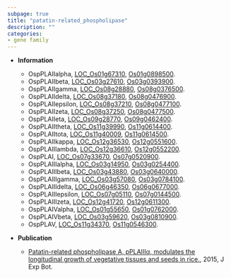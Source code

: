 ```yaml
---
subpage: true
title: "patatin-related_phospholipase"
description: ""
categories:
- gene family
---
```


* **Information**  
    + OspPLAIIalpha, [LOC_Os01g67310](http://rice.plantbiology.msu.edu/cgi-bin/ORF_infopage.cgi?orf=LOC_Os01g67310), [Os01g0898500](http://rapdb.dna.affrc.go.jp/viewer/gbrowse_details/irgsp1?name=Os01g0898500).
    + OspPLAIIbeta, [LOC_Os03g27610](http://rice.plantbiology.msu.edu/cgi-bin/ORF_infopage.cgi?orf=LOC_Os03g27610), [Os03g0393900](http://rapdb.dna.affrc.go.jp/viewer/gbrowse_details/irgsp1?name=Os03g0393900).
    + OspPLAIIgamma, [LOC_Os08g28880](http://rice.plantbiology.msu.edu/cgi-bin/ORF_infopage.cgi?orf=LOC_Os08g28880), [Os08g0376500](http://rapdb.dna.affrc.go.jp/viewer/gbrowse_details/irgsp1?name=Os08g0376500).
    + OspPLAIIdelta, [LOC_Os08g37180](http://rice.plantbiology.msu.edu/cgi-bin/ORF_infopage.cgi?orf=LOC_Os08g37180), [Os08g0476900](http://rapdb.dna.affrc.go.jp/viewer/gbrowse_details/irgsp1?name=Os08g0476900).
    + OspPLAIIepsilon, [LOC_Os08g37210](http://rice.plantbiology.msu.edu/cgi-bin/ORF_infopage.cgi?orf=LOC_Os08g37210), [Os08g0477100](http://rapdb.dna.affrc.go.jp/viewer/gbrowse_details/irgsp1?name=Os08g0477100).
    + OspPLAIIzeta, [LOC_Os08g37250](http://rice.plantbiology.msu.edu/cgi-bin/ORF_infopage.cgi?orf=LOC_Os08g37250), [Os08g0477500](http://rapdb.dna.affrc.go.jp/viewer/gbrowse_details/irgsp1?name=Os08g0477500).
    + OspPLAIIeta, [LOC_Os09g28770](http://rice.plantbiology.msu.edu/cgi-bin/ORF_infopage.cgi?orf=LOC_Os09g28770), [Os09g0462400](http://rapdb.dna.affrc.go.jp/viewer/gbrowse_details/irgsp1?name=Os09g0462400).
    + OspPLAIItheta, [LOC_Os11g39990](http://rice.plantbiology.msu.edu/cgi-bin/ORF_infopage.cgi?orf=LOC_Os11g39990), [Os11g0614400](http://rapdb.dna.affrc.go.jp/viewer/gbrowse_details/irgsp1?name=Os11g0614400).
    + OspPLAIItota, [LOC_Os11g40009](http://rice.plantbiology.msu.edu/cgi-bin/ORF_infopage.cgi?orf=LOC_Os11g40009), [Os11g0614500](http://rapdb.dna.affrc.go.jp/viewer/gbrowse_details/irgsp1?name=Os11g0614500).
    + OspPLAIIkappa, [LOC_Os12g36530](http://rice.plantbiology.msu.edu/cgi-bin/ORF_infopage.cgi?orf=LOC_Os12g36530), [Os12g0551600](http://rapdb.dna.affrc.go.jp/viewer/gbrowse_details/irgsp1?name=Os12g0551600).
    + OspPLAIIlambda, [LOC_Os12g36610](http://rice.plantbiology.msu.edu/cgi-bin/ORF_infopage.cgi?orf=LOC_Os12g36610), [Os12g0552200](http://rapdb.dna.affrc.go.jp/viewer/gbrowse_details/irgsp1?name=Os12g0552200).
    + OspPLAI, [LOC_Os07g33670](http://rice.plantbiology.msu.edu/cgi-bin/ORF_infopage.cgi?orf=LOC_Os07g33670), [Os07g0520900](http://rapdb.dna.affrc.go.jp/viewer/gbrowse_details/irgsp1?name=Os07g0520900).
    + OspPLAIIIalpha, [LOC_Os03g14950](http://rice.plantbiology.msu.edu/cgi-bin/ORF_infopage.cgi?orf=LOC_Os03g14950), [Os03g0254400](http://rapdb.dna.affrc.go.jp/viewer/gbrowse_details/irgsp1?name=Os03g0254400).
    + OspPLAIIIbeta, [LOC_Os03g43880](http://rice.plantbiology.msu.edu/cgi-bin/ORF_infopage.cgi?orf=LOC_Os03g43880), [Os03g0640000](http://rapdb.dna.affrc.go.jp/viewer/gbrowse_details/irgsp1?name=Os03g0640000).
    + OspPLAIIIgamma, [LOC_Os03g57080](http://rice.plantbiology.msu.edu/cgi-bin/ORF_infopage.cgi?orf=LOC_Os03g57080), [Os03g0784100](http://rapdb.dna.affrc.go.jp/viewer/gbrowse_details/irgsp1?name=Os03g0784100).
    + OspPLAIIIdelta, [LOC_Os06g46350](http://rice.plantbiology.msu.edu/cgi-bin/ORF_infopage.cgi?orf=LOC_Os06g46350), [Os06g0677000](http://rapdb.dna.affrc.go.jp/viewer/gbrowse_details/irgsp1?name=Os06g0677000).
    + OspPLAIIIepsilon, [LOC_Os07g05110](http://rice.plantbiology.msu.edu/cgi-bin/ORF_infopage.cgi?orf=LOC_Os07g05110), [Os07g0144500](http://rapdb.dna.affrc.go.jp/viewer/gbrowse_details/irgsp1?name=Os07g0144500).
    + OspPLAIIIzeta, [LOC_Os12g41720](http://rice.plantbiology.msu.edu/cgi-bin/ORF_infopage.cgi?orf=LOC_Os12g41720), [Os12g0611300](http://rapdb.dna.affrc.go.jp/viewer/gbrowse_details/irgsp1?name=Os12g0611300).
    + OspPLAIValpha, [LOC_Os01g55650](http://rice.plantbiology.msu.edu/cgi-bin/ORF_infopage.cgi?orf=LOC_Os01g55650), [Os01g0762000](http://rapdb.dna.affrc.go.jp/viewer/gbrowse_details/irgsp1?name=Os01g0762000).
    + OspPLAIVbeta, [LOC_Os03g59620](http://rice.plantbiology.msu.edu/cgi-bin/ORF_infopage.cgi?orf=LOC_Os03g59620), [Os03g0810900](http://rapdb.dna.affrc.go.jp/viewer/gbrowse_details/irgsp1?name=Os03g0810900).
    + OspPLAV, [LOC_Os11g34370](http://rice.plantbiology.msu.edu/cgi-bin/ORF_infopage.cgi?orf=LOC_Os11g34370), [Os11g0546300](http://rapdb.dna.affrc.go.jp/viewer/gbrowse_details/irgsp1?name=Os11g0546300).

* **Publication**  
    + [Patatin-related phospholipase A, pPLAIIIα, modulates the longitudinal growth of vegetative tissues and seeds in rice.](http://www.ncbi.nlm.nih.gov/pubmed?term=Patatin-related+phospholipase+A,+pPLAIIIα,+modulates+the+longitudinal+growth+of+vegetative+tissues+and+seeds+in+rice.%5BTitle%5D), 2015, J Exp Bot.


